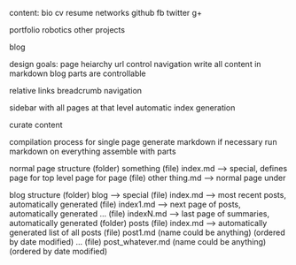 content:
  bio
  cv
  resume
  networks
    github
    fb
    twitter
    g+
          
  portfolio
    robotics
      <list you sent to anybots>
    other projects

  blog
    <all existing blog entries>

design goals:
  page heiarchy
  url control
  navigation
  write all content in markdown
  blog
  parts are controllable

relative links
breadcrumb navigation

sidebar with all pages at that level
automatic index generation

curate content

compilation process for single page
  generate markdown if necessary
  run markdown on everything
  assemble with parts

normal page structure
  (folder) something
    (file) index.md --> special, defines page for top level page for <something> page
    (file) other thing.md --> normal page under <something>
    
blog structure
  (folder) blog --> special
    (file) index.md --> most recent posts, automatically generated
    (file) index1.md --> next page of posts, automatically generated
    ...
    (file) indexN.md --> last page of summaries, automatically generated
    (folder) posts
      (file) index.md --> automatically generated list of all posts
      (file) post1.md (name could be anything) (ordered by date modified)
      ...
      (file) post\_whatever.md (name could be anything) (ordered by date modified)
